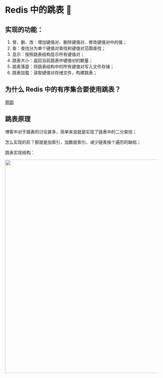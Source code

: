 

# Redis 中的跳表 🏃

## 实现的功能：
1. 曾、删、改：增加键值对、删除键值对、修改键值对中的值；
2. 查：查找分为单个键值对查找和键值对范围查找；
3. 显示：按照跳表结构显示所有键值对；
4. 跳表大小：返回当前跳表中键值对的数量；
5. 跳表落盘：将跳表结构中的所有键值对写入文件存储；
6. 跳表加载：读取键值对存储文件，构建跳表；

## 为什么 Redis 中的有序集合要使用跳表？

[原因](noteAbout.md)

## 跳表原理

博客中对于跳表的讨论甚多，简单来说就是实现了链表中的二分查找；

怎么实现的尼？那就是加索引，加数层索引，减少链表挨个遍历的缺陷；

跳表实现结构：

<div align=center><img src="https://wx1.sinaimg.cn/mw2000/006UYdYPly1gt8eraldfpj30xc0dwgo9.jpg" width="700"></div>




